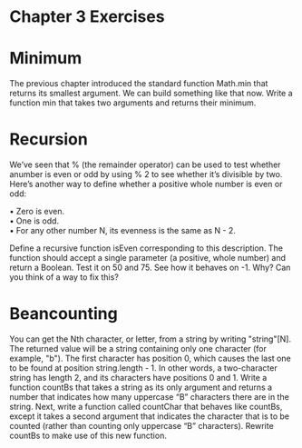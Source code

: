 # Chapter 3 Exercises

# Minimum
The previous chapter introduced the standard function Math.min that returns its smallest argument. We can build something like that now. Write a function min that takes two arguments and returns their minimum.

# Recursion

We’ve seen that % (the remainder operator) can be used to test whether anumber is even or odd by using % 2 to see whether it’s divisible by two. Here’s another way to define whether a positive whole number is even or odd:

• Zero is even.<br>
• One is odd.<br>
• For any other number N, its evenness is the same as N - 2.<br>

Define a recursive function isEven corresponding to this description. The function should accept a single parameter (a positive, whole number) and return a Boolean.
Test it on 50 and 75. See how it behaves on -1. Why? Can you think of a way to fix this?

# Beancounting

You can get the Nth character, or letter, from a string by writing "string"[N]. The returned value will be a string containing only one character (for example, "b"). The first character has position 0, which causes the last one to be found at position string.length - 1. In other words, a two-character string has length 2, and its characters have positions 0 and 1. Write a function countBs that takes a string as its only argument and returns a number that indicates how many uppercase “B” characters there are in the
string. Next, write a function called countChar that behaves like countBs, except it takes a second argument that indicates the character that is to be counted (rather than counting only uppercase “B” characters). Rewrite countBs to make use of this new function.


